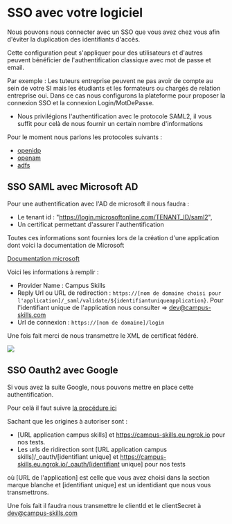 # SSO avec votre logiciel

Nous pouvons nous connecter avec un SSO que vous avez chez vous afin d'éviter la duplication des identifiants d'accès.

Cette configuration peut s'appliquer pour des utilisateurs et d'autres peuvent bénéficier de l'authentification classique avec mot de passe et email.

Par exemple : Les tuteurs entreprise peuvent ne pas avoir de compte au sein de votre SI mais les étudiants et les formateurs ou chargés de relation entreprise oui. Dans ce cas nous configurons la plateforme pour proposer la connexion SSO et la connexion Login/MotDePasse.

* Nous privilégions l'authentification avec le protocole SAML2, il vous suffit pour celà de nous fournir un certain nombre d'informations

Pour le moment nous parlons les protocoles suivants :

- [openidp](https://openidp.feide.no/)
- [openam](https://www.forgerock.com/)
- [adfs](https://docs.microsoft.com/en-us/windows-server/identity/active-directory-federation-services)



## SSO SAML avec Microsoft AD 

Pour une authentification avec l'AD de microsoft il nous faudra :

- Le tenant id : "https://login.microsoftonline.com/TENANT_ID/saml2",
- Un certificat permettant d'assurer l'authentification

Toutes ces informations sont fournies lors de la création d'une application dont voici la documentation de Microsoft

[Documentation microsoft](https://learn.microsoft.com/fr-fr/power-apps/maker/portals/configure/configure-saml2-settings-azure-ad)

Voici les informations à remplir : 

- Provider Name : Campus Skills
- Reply Url ou URL de redirection : `https://[nom de domaine choisi pour l'application]/_saml/validate/${identifiantuniqueapplication}`. Pour l'identifiant unique de l'application nous consulter => dev@campus-skills.com
- Url de connexion : `https://[nom de domaine]/login`

Une fois fait merci de nous transmettre le XML de certificat fédéré.

![](https://campus-skills.s3.eu-west-1.amazonaws.com/image001.png)

## SSO Oauth2 avec Google

Si vous avez la suite Google, nous pouvons mettre en place cette authentification.

Pour celà il faut suivre [la procédure ici](https://devstory.net/11123/creation-d-un-google-api-console-project-et-oauth2-client-id)

Sachant que les origines à autoriser sont : 
* [URL application campus skills] et https://campus-skills.eu.ngrok.io pour nos tests.
* Les urls de ridirection sont [URL application campus skills]/_oauth/[identifiant unique] et https://campus-skills.eu.ngrok.io/_oauth/[identifiant unique] pour nos tests

où [URL de l'application] est celle que vous avez choisi dans la section marque blanche et [identifiant unique] est un identidiant que nous vous transmettrons.

Une fois fait il faudra nous transmettre le clientId et le clientSecret à dev@campus-skills.com

